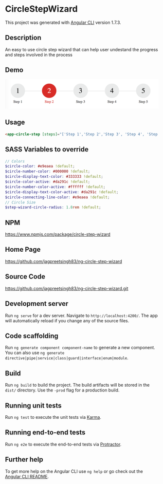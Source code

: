 # CircleStepWizard

This project was generated with [Angular CLI](https://github.com/angular/angular-cli) version 1.7.3.

## Description

An easy to use circle step wizard that can help user undestand the progress and steps involved in the process

## Demo

![Steps](https://raw.githubusercontent.com/jagpreetsingh83/ng-circle-step-wizard/master/src/assets/steps.png '5 Step Circle Wizard')

## Usage

```html
<app-circle-step [steps]="['Step 1','Step 2','Step 3', 'Step 4', 'Step 5']" [active]="2"></app-circle-step>
```

## SASS Variables to override

```scss
// Colors
$circle-color: #e9eaea !default;
$circle-number-color: #000000 !default;
$circle-display-text-color: #333333 !default;
$circle-color-active: #da291c !default;
$circle-number-color-active: #ffffff !default;
$circle-display-text-color-active: #da291c !default;
$circle-connecting-line-color: #e9eaea !default;
// Circle Size
$step-wizard-circle-radius: 1.8rem !default;
```

## NPM

https://www.npmjs.com/package/circle-step-wizard

## Home Page

https://github.com/jagpreetsingh83/ng-circle-step-wizard

## Source Code

https://github.com/jagpreetsingh83/ng-circle-step-wizard.git

## Development server

Run `ng serve` for a dev server. Navigate to `http://localhost:4200/`. The app will automatically reload if you change any of the source files.

## Code scaffolding

Run `ng generate component component-name` to generate a new component. You can also use `ng generate directive|pipe|service|class|guard|interface|enum|module`.

## Build

Run `ng build` to build the project. The build artifacts will be stored in the `dist/` directory. Use the `-prod` flag for a production build.

## Running unit tests

Run `ng test` to execute the unit tests via [Karma](https://karma-runner.github.io).

## Running end-to-end tests

Run `ng e2e` to execute the end-to-end tests via [Protractor](http://www.protractortest.org/).

## Further help

To get more help on the Angular CLI use `ng help` or go check out the [Angular CLI README](https://github.com/angular/angular-cli/blob/master/README.md).
